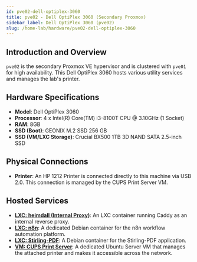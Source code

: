 ```yaml
---
id: pve02-dell-optiplex-3060
title: pve02 - Dell OptiPlex 3060 (Secondary Proxmox)
sidebar_label: Dell OptiPlex 3060 (pve02)
slug: /home-lab/hardware/pve02-dell-optiplex-3060
---
```


## Introduction and Overview
`pve02` is the secondary Proxmox VE hypervisor and is clustered with `pve01` for high availability. This Dell OptiPlex 3060 hosts various utility services and manages the lab's printer.

## Hardware Specifications
* **Model**: Dell OptiPlex 3060
* **Processor**: 4 x Intel(R) Core(TM) i3-8100T CPU @ 3.10GHz (1 Socket)
* **RAM**: 8GB
* **SSD (Boot)**: GEONIX M.2 SSD 256 GB
* **SSD (VM/LXC Storage)**: Crucial BX500 1TB 3D NAND SATA 2.5-inch SSD

## Physical Connections
* **Printer**: An HP 1212 Printer is connected directly to this machine via USB 2.0. This connection is managed by the CUPS Print Server VM.

## Hosted Services
* **[LXC: heimdall (Internal Proxy)](/docs/home-lab/software-services/utility-services)**: An LXC container running Caddy as an internal reverse proxy.
* **[LXC: n8n](/docs/home-lab/software-services/utility-services)**: A dedicated Debian container for the n8n workflow automation platform.
* **[LXC: Stirling-PDF](/docs/home-lab/software-services/utility-services)**: A Debian container for the Stirling-PDF application.
* **[VM: CUPS Print Server](/docs/home-lab/software-services/utility-services)**: A dedicated Ubuntu Server VM that manages the attached printer and makes it accessible across the network.